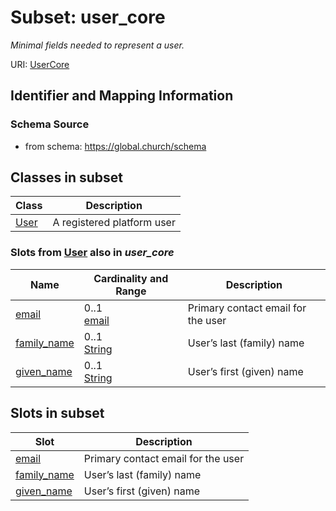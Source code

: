 # Subset: user_core 


_Minimal fields needed to represent a user._



URI: [UserCore](UserCore.md)




## Identifier and Mapping Information







### Schema Source


* from schema: https://global.church/schema















        













        


        


        







































## Classes in subset

| Class | Description |
| --- | --- |
| [User](User.md) | A registered platform user |


### Slots from [User](User.md) also in _user_core_

| Name | Cardinality and Range | Description |
| ---  | ---  | --- |
| [email](email.md) | 0..1 <br/> [email](email.md) | Primary contact email for the user  |
| [family_name](family_name.md) | 0..1 <br/> [String](String.md) | User’s last (family) name  |
| [given_name](given_name.md) | 0..1 <br/> [String](String.md) | User’s first (given) name  |





## Slots in subset

| Slot | Description |
| --- | --- |
| [email](email.md) | Primary contact email for the user |
| [family_name](family_name.md) | User’s last (family) name |
| [given_name](given_name.md) | User’s first (given) name |




